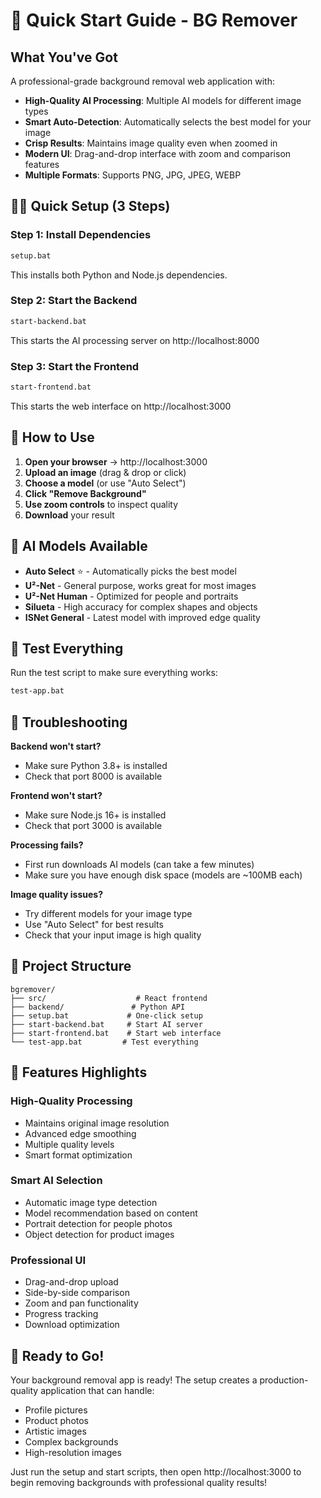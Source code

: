 # 🚀 Quick Start Guide - BG Remover

## What You've Got

A professional-grade background removal web application with:

- **High-Quality AI Processing**: Multiple AI models for different image types
- **Smart Auto-Detection**: Automatically selects the best model for your image
- **Crisp Results**: Maintains image quality even when zoomed in
- **Modern UI**: Drag-and-drop interface with zoom and comparison features
- **Multiple Formats**: Supports PNG, JPG, JPEG, WEBP

## 🏃‍♂️ Quick Setup (3 Steps)

### Step 1: Install Dependencies
```bash
setup.bat
```
This installs both Python and Node.js dependencies.

### Step 2: Start the Backend
```bash
start-backend.bat
```
This starts the AI processing server on http://localhost:8000

### Step 3: Start the Frontend
```bash
start-frontend.bat
```
This starts the web interface on http://localhost:3000

## 🎯 How to Use

1. **Open your browser** → http://localhost:3000
2. **Upload an image** (drag & drop or click)
3. **Choose a model** (or use "Auto Select")
4. **Click "Remove Background"**
5. **Use zoom controls** to inspect quality
6. **Download** your result

## 🤖 AI Models Available

- **Auto Select** ⭐ - Automatically picks the best model
- **U²-Net** - General purpose, works great for most images
- **U²-Net Human** - Optimized for people and portraits
- **Silueta** - High accuracy for complex shapes and objects
- **ISNet General** - Latest model with improved edge quality

## 🧪 Test Everything

Run the test script to make sure everything works:
```bash
test-app.bat
```

## 🔧 Troubleshooting

**Backend won't start?**
- Make sure Python 3.8+ is installed
- Check that port 8000 is available

**Frontend won't start?**
- Make sure Node.js 16+ is installed
- Check that port 3000 is available

**Processing fails?**
- First run downloads AI models (can take a few minutes)
- Make sure you have enough disk space (models are ~100MB each)

**Image quality issues?**
- Try different models for your image type
- Use "Auto Select" for best results
- Check that your input image is high quality

## 📁 Project Structure

```
bgremover/
├── src/                    # React frontend
├── backend/               # Python API
├── setup.bat             # One-click setup
├── start-backend.bat     # Start AI server
├── start-frontend.bat    # Start web interface
└── test-app.bat         # Test everything
```

## 🎨 Features Highlights

### High-Quality Processing
- Maintains original image resolution
- Advanced edge smoothing
- Multiple quality levels
- Smart format optimization

### Smart AI Selection
- Automatic image type detection
- Model recommendation based on content
- Portrait detection for people photos
- Object detection for product images

### Professional UI
- Drag-and-drop upload
- Side-by-side comparison
- Zoom and pan functionality
- Progress tracking
- Download optimization

## 🚀 Ready to Go!

Your background removal app is ready! The setup creates a production-quality application that can handle:

- Profile pictures
- Product photos  
- Artistic images
- Complex backgrounds
- High-resolution images

Just run the setup and start scripts, then open http://localhost:3000 to begin removing backgrounds with professional quality results!

